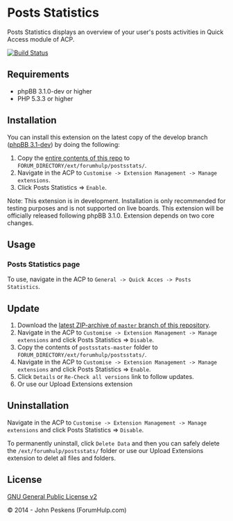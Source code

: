 Posts Statistics
===========

Posts Statistics displays an overview of your user's posts activities in Quick Access module of ACP.

[![Build Status](https://travis-ci.org/ForumHulp/postsstats.svg?branch=master)](https://travis-ci.org/ForumHulp/postsstats)

## Requirements
* phpBB 3.1.0-dev or higher
* PHP 5.3.3 or higher

## Installation
You can install this extension on the latest copy of the develop branch ([phpBB 3.1-dev](https://github.com/phpbb/phpbb3)) by doing the following:

1. Copy the [entire contents of this repo](https://github.com/ForumHulp/postsstats/archive/master.zip) to `FORUM_DIRECTORY/ext/forumhulp/postsstats/`.
2. Navigate in the ACP to `Customise -> Extension Management -> Manage extensions`.
3. Click Posts Statistics => `Enable`.

Note: This extension is in development. Installation is only recommended for testing purposes and is not supported on live boards. This extension will be officially released following phpBB 3.1.0. Extension depends on two core changes.

## Usage
### Posts Statistics page
To use, navigate in the ACP to `General -> Quick Acces -> Posts Statistics`.


## Update
1. Download the [latest ZIP-archive of `master` branch of this repository](https://github.com/ForumHulp/postsstats/archive/master.zip).
2. Navigate in the ACP to `Customise -> Extension Management -> Manage extensions` and click Posts Statistics => `Disable`.
3. Copy the contents of `postsstats-master` folder to `FORUM_DIRECTORY/ext/forumhulp/postsstats/`.
4. Navigate in the ACP to `Customise -> Extension Management -> Manage extensions` and click Posts Statistics => `Enable`.
5. Click `Details` or `Re-Check all versions` link to follow updates.
6. Or use our Upload Extensions extension

## Uninstallation
Navigate in the ACP to `Customise -> Extension Management -> Manage extensions` and click Posts Statistics => `Disable`.

To permanently uninstall, click `Delete Data` and then you can safely delete the `/ext/forumhulp/postsstats/` folder or use our Upload Extensions extension to delet all files and folders.

## License
[GNU General Public License v2](http://opensource.org/licenses/GPL-2.0)

© 2014 - John Peskens (ForumHulp.com)
